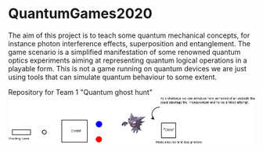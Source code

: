 # QuantumGames2020
The aim of this project is to teach some quantum mechanical concepts, for instance photon interference effects, superposition and entanglement. The game scenario is a simplified manifestation of some renowned quantum optics experiments aiming at representing quantum logical operations in a playable form. This is not a game running on quantum devices we are just using tools that can simulate quantum behaviour to some extent.     




Repository for Team 1 "Quantum ghost hunt"
![concept_image](https://github.com/kootee/QuantumGames2020/blob/master/GhostPokemon.png)

